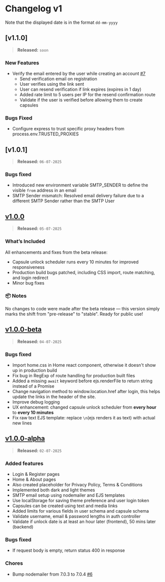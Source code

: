 # Changelog v1

Note that the displayed date is in the format `dd-mm-yyyy`

## [v1.1.0]

> **Released:** `soon`

### New Features

- Verify the email entered by the user while creating an account [#7]
    - Send verification email on registration
    - User verifies using the link sent
    - User can resend verification if link expires (expires in 1 day)
    - Added rate limit to 5 users per IP for the resend confirmation route
    - Validate if the user is verified before allowing them to create capsules

### Bugs Fixed

- Configure express to trust specific proxy headers from process.env.TRUSTED_PROXIES

## [v1.0.1]

> **Released:** `06-07-2025`

### Bugs fixed
- Introduced new environment variable SMTP_SENDER to define the visible `from` address in an email
- SMTP Sender mismatch: Resolved email delivery failure due to a different SMTP Sender rather than the SMTP User

## [v1.0.0]

> **Released:** `05-07-2025`

### What’s Included
All enhancements and fixes from the beta release:
- Capsule unlock scheduler runs every 10 minutes for improved responsiveness
- Production build bugs patched, including CSS import, route matching, and login redirect
- Minor bug fixes

### 📦 Notes
No changes to code were made after the beta release — this version simply marks the shift from "pre-release" to "stable". Ready for public use!

## [v1.0.0-beta]

> **Released:** `04-07-2025`

### Bugs fixed
- Import home.css in Home react component, otherwise it doesn't show up in production build
- Fix bug in RegExp of route handling for production built files
- Added a missing `await` keyword before ejs.renderFile to return string instead of a Promise
- Change navigation method to window.location.href after login, this helps update the links in the header of the site.
- Improve debug logging
- UX enhancement: changed capsule unlock scheduler from **every hour** to **every 10 minutes**
- Fix raw text EJS template: replace `\n`(ejs renders it as text) with actual new lines


## [v1.0.0-alpha]

> **Released:** `02-07-2025`

### Added features
- Login & Register pages
- Home & About pages
- Also created placeholder for Privacy Policy, Terms & Conditions
- Implemented both dark and light themes
- SMTP email setup using nodemailer and EJS templates
- Use localStorage for saving theme preference and user login token
- Capsules can be created using text and media links
- Added limits for various fields in user schema and capsule schema
- Validate username, email & password lengths in auth controller
- Validate if unlock date is at least an hour later (frontend), 50 mins later (backend)

### Bugs fixed
- If request body is empty, return status 400 in response

### Chores
- Bump nodemailer from 7.0.3 to 7.0.4 [#6](https://github.com/PuneetGopinath/chrono-capsule/pull/6)

[#7]: https://github.com/PuneetGopinath/chrono-capsule/pull/7

[v1.0.0]: https://github.com/PuneetGopinath/chrono-capsule/releases/tag/v1.0.0
[v1.0.0-beta]: https://github.com/PuneetGopinath/chrono-capsule/releases/tag/v1.0.0-beta
[v1.0.0-alpha]: https://github.com/PuneetGopinath/chrono-capsule/releases/tag/v1.0.0-alpha